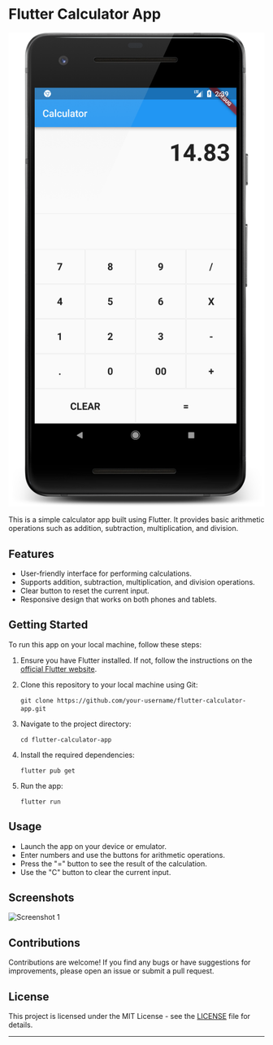 
# Flutter Calculator App

![Calculator App](screenshot.png)

This is a simple calculator app built using Flutter. It provides basic arithmetic operations such as addition, subtraction, multiplication, and division.

## Features

- User-friendly interface for performing calculations.
- Supports addition, subtraction, multiplication, and division operations.
- Clear button to reset the current input.
- Responsive design that works on both phones and tablets.

## Getting Started

To run this app on your local machine, follow these steps:

1. Ensure you have Flutter installed. If not, follow the instructions on the [official Flutter website](https://flutter.dev/docs/get-started/install).

2. Clone this repository to your local machine using Git:

   ```
   git clone https://github.com/your-username/flutter-calculator-app.git
   ```

3. Navigate to the project directory:

   ```
   cd flutter-calculator-app
   ```

4. Install the required dependencies:

   ```
   flutter pub get
   ```

5. Run the app:

   ```
   flutter run
   ```

## Usage

- Launch the app on your device or emulator.
- Enter numbers and use the buttons for arithmetic operations.
- Press the "=" button to see the result of the calculation.
- Use the "C" button to clear the current input.

## Screenshots

![Screenshot 1](screenshots/screenshot.png)

## Contributions

Contributions are welcome! If you find any bugs or have suggestions for improvements, please open an issue or submit a pull request.

## License

This project is licensed under the MIT License - see the [LICENSE](LICENSE) file for details.

---
